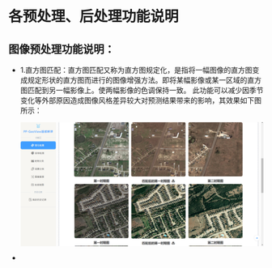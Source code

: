 # 各预处理、后处理功能说明
## 图像预处理功能说明：
- 1.直方图匹配：直方图匹配又称为直方图规定化，是指将一幅图像的直方图变成规定形状的直方图而进行的图像增强方法。即将某幅影像或某一区域的直方图匹配到另一幅影像上。使两幅影像的色调保持一致。
此功能可以减少因季节变化等外部原因造成图像风格差异较大对预测结果带来的影响，其效果如下图所示：
  <p align="center">
    <img src="../images/hismatch.png" align="middle" width = "600" />
  </p>
- 
